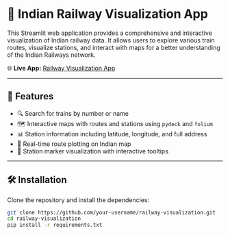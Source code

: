 # 🚆 Indian Railway Visualization App

This Streamlit web application provides a comprehensive and interactive visualization of Indian railway data. It allows users to explore various train routes, visualize stations, and interact with maps for a better understanding of the Indian Railways network.

🌐 **Live App:** [Railway Visualization App](https://railway-visualization.streamlit.app/)

---

## 📌 Features

- 🔍 Search for trains by number or name
- 🗺️ Interactive maps with routes and stations using `pydeck` and `folium`
- 📊 Station information including latitude, longitude, and full address
- 🚉 Real-time route plotting on Indian map
- 📍 Station marker visualization with interactive tooltips

---

## 🛠️ Installation

Clone the repository and install the dependencies:

```bash
git clone https://github.com/your-username/railway-visualization.git
cd railway-visualization
pip install -r requirements.txt
